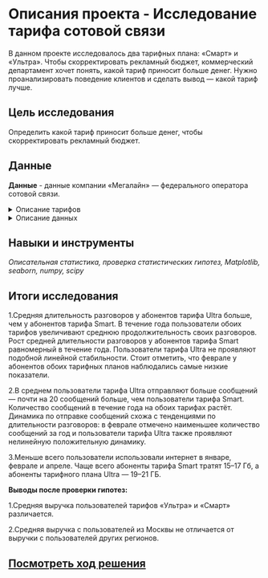 # Описания проекта - Исследование тарифа сотовой связи

В данном проекте исследовалось два тарифных плана: «Смарт» и «Ультра». Чтобы скорректировать рекламный бюджет, коммерческий департамент хочет понять, какой тариф приносит больше денег. Нужно проанализировать поведение клиентов и сделать вывод — какой тариф лучше.

## Цель исследования 

Определить какой тариф приносит больше денег, чтобы скорректировать рекламный бюджет. 

## Данные
**Данные** - данные компании «Мегалайн» — федерального оператора сотовой связи. 

  <details>
<summary>Описание тарифов</summary>
<br> 

**Тариф «Смарт»:**

- Ежемесячная плата: 550 рублей
- Включено 500 минут разговора, 50 сообщений и 15 Гб интернет-трафика
- Стоимость услуг сверх тарифного пакета:
- Минута разговора — 3 рубля. Количество использованных минут и мегабайтов «Мегалайн» всегда округляет вверх. Если пользователь - - проговорил всего 1 секунду, в тарифе засчитывается целая минута.
- Сообщение — 3 рубля.
- 1 Гб интернет-трафика — 200 рублей.

**Тариф «Ультра»:**

- Ежемесячная плата: 1950 рублей
- Включено 3000 минут разговора, 1000 сообщений и 30 Гб интернет-трафика
- Стоимость услуг сверх тарифного пакета:
- Минута разговора — 1 рубль;
- Сообщение — 1 рубль;
- 1 Гб интернет-трафика: 150 рублей.
  </details>
  
  <details>
<summary>Описание данных</summary>
<br> 

**Таблица `users` — информация о пользователях:**

- `user_id` — уникальный идентификатор пользователя
- `first_name` — имя пользователя
- `last_name` — фамилия пользователя
- `age` — возраст пользователя (годы)
- `reg_date` — дата подключения тарифа (день, месяц, год)
- `churn_date` — дата прекращения пользования тарифом (если значение пропущено, значит, тариф ещё действовал на момент выгрузки данных)
- `city` — город проживания пользователя
- `tarif` — название тарифного плана

**Таблица `calls` — информация о звонках:**

- `id` — уникальный номер звонка
- `call_date` — дата звонка
- `duration` — длительность звонка в минутах
- `user_id` — идентификатор пользователя, сделавшего звонок

**Таблица `messages` — информация о сообщениях:**

- `id` — уникальный номер звонка
- `message_date` — дата сообщения
- `user_id` — идентификатор пользователя, отправившего сообщение

**Таблица `sessions` — информация об интернет-сессиях:**

- `id` — уникальный номер сессии
- `mb_used` — объём потраченного за сессию интернет-трафика (в мегабайтах)
- `session_date` — дата интернет-сессии
- `user_id` — идентификатор пользователя

**Таблица `tariffs` — информация о тарифах:**

- `tariff_name` — название тарифа
- `rub_monthly_fee` — ежемесячная абонентская плата в рублях
- `minutes_included` — количество минут разговора в месяц, включённых в абонентскую плату
- `messages_included` — количество сообщений в месяц, включённых в абонентскую плату
- `mb_per_month_included` — объём интернет-трафика, включённого в абонентскую плату (в мегабайтах)
- `rub_per_minute` — стоимость минуты разговора сверх тарифного пакета (например, если в тарифе 100 минут разговора в месяц, то со 101 минуты будет взиматься плата)
- `rub_per_message` — стоимость отправки сообщения сверх тарифного пакета
- `rub_per_gb` — стоимость дополнительного гигабайта интернет-трафика сверх тарифного пакета (1 гигабайт = 1024 мегабайта)

  </details>
  
## Навыки и инструменты

*Описательная статистика, проверка статистических гипотез, Matplotlib, seaborn, numpy, scipy*

## Итоги исследования

1.Средняя длительность разговоров у абонентов тарифа Ultra больше, чем у абонентов тарифа Smart. В течение года пользователи обоих тарифов увеличивают среднюю продолжительность своих разговоров. Рост средней длительности разговоров у абонентов тарифа Smart равномерный в течение года. Пользователи тарифа Ultra не проявляют подобной линейной стабильности. Стоит отметить, что феврале у абонентов обоих тарифных планов наблюдались самые низкие показатели.

2.В среднем пользователи тарифа Ultra отправляют больше сообщений — почти на 20 сообщений больше, чем пользователи тарифа Smart. Количество сообщений в течение года на обоих тарифах растёт. Динамика по отправке сообщений схожа с тенденциями по длительности разговоров: в феврале отмечено наименьшее количество сообщений за год и пользователи тарифа Ultra также проявляют нелинейную положительную динамику.

3.Меньше всего пользователи использовали интернет в январе, феврале и апреле. Чаще всего абоненты тарифа Smart тратят 15–17 Гб, а абоненты тарифного плана Ultra — 19–21 ГБ.

**Выводы после проверки гипотез:**

1.Средняя выручка пользователей тарифов «Ультра» и «Смарт» различается.

2.Средняя выручка с пользователей из Москвы не отличается от выручки c пользователей других регионов.

## [Посмотреть ход решения](https://github.com/AlexSidelnikov/Yandex-Practicum/blob/main/4.%20%D0%9D%D0%B0%20%D0%BE%D1%81%D0%BD%D0%BE%D0%B2%D0%B5%20%D0%B4%D0%B0%D0%BD%D0%BD%D1%8B%D1%85%20%D0%BA%D0%BB%D0%B8%D0%B5%D0%BD%D1%82%D0%BE%D0%B2%20%D0%BE%D0%BF%D0%B5%D1%80%D0%B0%D1%82%D0%BE%D1%80%D0%B0%20%D1%81%D0%BE%D1%82%D0%BE%D0%B2%D0%BE%D0%B9%20%D1%81%D0%B2%D1%8F%D0%B7%D0%B8%20%D0%BF%D1%80%D0%BE%D0%B0%D0%BD%D0%B0%D0%BB%D0%B8%D0%B7%D0%B8%D1%80%D0%BE%D0%B2%D0%B0%D1%82%D1%8C%20%D0%BF%D0%BE%D0%B2%D0%B5%D0%B4%D0%B5%D0%BD%D0%B8%D0%B5%20%D0%BA%D0%BB%D0%B8%D0%B5%D0%BD%D1%82%D0%BE%D0%B2%20%D0%B8%20%D0%BF%D0%BE%D0%B8%D1%81%D0%BA%20%D0%BE%D0%BF%D1%82%D0%B8%D0%BC%D0%B0%D0%BB%D1%8C%D0%BD%D0%BE%D0%B3%D0%BE%20%D1%82%D0%B0%D1%80%D0%B8%D1%84%D0%B0.ipynb/%D0%9F%D1%80%D0%BE%D0%B5%D0%BA%D1%82%20%D0%A2%D0%B5%D0%BB%D0%B5%D0%BA%D0%BE%D0%BC.ipynb)
